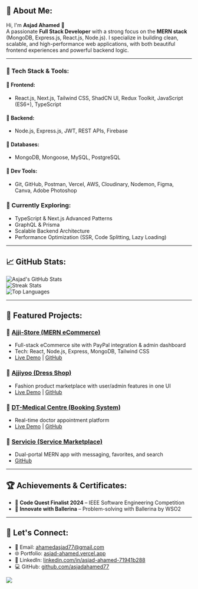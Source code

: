 ## 💫 About Me:
Hi, I'm **Asjad Ahamed** 👋  
A passionate **Full Stack Developer** with a strong focus on the **MERN stack** (MongoDB, Express.js, React.js, Node.js). I specialize in building clean, scalable, and high-performance web applications, with both beautiful frontend experiences and powerful backend logic.

---

### 🔨 Tech Stack & Tools:
#### 🚀 Frontend:
- React.js, Next.js, Tailwind CSS, ShadCN UI, Redux Toolkit, JavaScript (ES6+), TypeScript

#### 🧠 Backend:
- Node.js, Express.js, JWT, REST APIs, Firebase

#### 💃 Databases:
- MongoDB, Mongoose, MySQL, PostgreSQL

#### 🧰 Dev Tools:
- Git, GitHub, Postman, Vercel, AWS, Cloudinary, Nodemon, Figma, Canva, Adobe Photoshop



### 🌱 Currently Exploring:
- TypeScript & Next.js Advanced Patterns  
- GraphQL & Prisma  
- Scalable Backend Architecture  
- Performance Optimization (SSR, Code Splitting, Lazy Loading)

---

## 📈 GitHub Stats:
![Asjad's GitHub Stats](https://github-readme-stats.vercel.app/api?username=asjadahamed77&show_icons=true&theme=shadow_blue&count_private=true&include_all_commits=true)  
![Streak Stats](https://github-readme-streak-stats.herokuapp.com?user=asjadahamed77&theme=shadow_blue&hide_border=false)  
![Top Languages](https://github-readme-stats.vercel.app/api/top-langs/?username=asjadahamed77&layout=compact&theme=shadow_blue)

---

## 🧪 Featured Projects:

### 🔹 [Ajji-Store (MERN eCommerce)](https://ajji-store-client.vercel.app/)
- Full-stack eCommerce site with PayPal integration & admin dashboard  
- Tech: React, Node.js, Express, MongoDB, Tailwind CSS  
- [Live Demo](https://ajji-store-client.vercel.app/) | [GitHub](https://github.com/asjadahamed77/Ajji-Store)

### 🔹 [Ajjiyoo (Dress Shop)](https://ajjiyoo-ecom-2nkh.vercel.app/)
- Fashion product marketplace with user/admin features in one UI  
- [Live Demo](https://ajjiyoo-ecom-2nkh.vercel.app/) | [GitHub](https://github.com/asjadahamed77/AjjiyooEcom)

### 🔹 [DT-Medical Centre (Booking System)](https://dt-medical-centre-c.vercel.app/)
- Real-time doctor appointment platform  
- [Live Demo](https://dt-medical-centre-c.vercel.app/) | [GitHub](https://github.com/asjadahamed77/DT-Medical-Centre)

### 🔹 [Servicio (Service Marketplace)](https://github.com/asjadahamed77/Servicio-Complete)
- Dual-portal MERN app with messaging, favorites, and search  
- [GitHub](https://github.com/asjadahamed77/Servicio-Complete)

---

## 🏆 Achievements & Certificates:
- 🥈 **Code Quest Finalist 2024** – IEEE Software Engineering Competition  
- 🧪 **Innovate with Ballerina** – Problem-solving with Ballerina by WSO2

---

## 📢 Let's Connect:
- 📧 Email: [ahamedasjad77@gmail.com](mailto:ahamedasjad77@gmail.com)  
- 🌐 Portfolio: [asjad-ahamed.vercel.app](https://asjad-ahamed.vercel.app/)  
- 💼 LinkedIn: [linkedin.com/in/asjad-ahamed-71941b288](https://www.linkedin.com/in/asjad-ahamed-71941b288)  
- 💻 GitHub: [github.com/asjadahamed77](https://github.com/asjadahamed77)  

[![](https://visitcount.itsvg.in/api?id=asjadahamed77&icon=0&color=0)](https://visitcount.itsvg.in)
